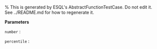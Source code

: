 % This is generated by ESQL's AbstractFunctionTestCase. Do not edit it. See ../README.md for how to regenerate it.

**Parameters**

`number`
:   

`percentile`
:   

